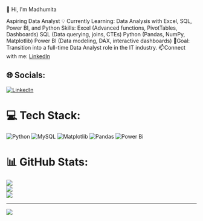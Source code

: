 👋 Hi, I'm Madhumita

Aspiring Data Analyst 
💡 Currently Learning: Data Analysis with Excel, SQL, Power BI, and Python
Skills: Excel (Advanced functions, PivotTables, Dashboards)
SQL (Data querying, joins, CTEs)
Python (Pandas, NumPy, Matplotlib)
Power BI (Data modeling, DAX, interactive dashboards)
🎯Goal: Transition into a full-time Data Analyst role in the IT industry.
📫Connect with me: [LinkedIn](https://www.linkedin.com/in/your-profile)


## 🌐 Socials:
[![LinkedIn](https://img.shields.io/badge/LinkedIn-%230077B5.svg?logo=linkedin&logoColor=white)](https://linkedin.com/in/www.linkedin.com/in/madhumita005) 

# 💻 Tech Stack:
![Python](https://img.shields.io/badge/python-3670A0?style=for-the-badge&logo=python&logoColor=ffdd54) ![MySQL](https://img.shields.io/badge/mysql-4479A1.svg?style=for-the-badge&logo=mysql&logoColor=white)  ![Matplotlib](https://img.shields.io/badge/Matplotlib-%23ffffff.svg?style=for-the-badge&logo=Matplotlib&logoColor=black) ![Pandas](https://img.shields.io/badge/pandas-%23150458.svg?style=for-the-badge&logo=pandas&logoColor=white) ![Power Bi](https://img.shields.io/badge/power_bi-F2C811?style=for-the-badge&logo=powerbi&logoColor=black)
# 📊 GitHub Stats:
![](https://github-readme-stats.vercel.app/api?username=Madhumita005&theme=dark&hide_border=false&include_all_commits=false&count_private=false)<br/>
![](https://nirzak-streak-stats.vercel.app/?user=Madhumita005&theme=dark&hide_border=false)<br/>
![](https://github-readme-stats.vercel.app/api/top-langs/?username=Madhumita005&theme=dark&hide_border=false&include_all_commits=false&count_private=false&layout=compact)

---
[![](https://visitcount.itsvg.in/api?id=Madhumita005&icon=0&color=0)](https://visitcount.itsvg.in)

<!-- Proudly created with GPRM ( https://gprm.itsvg.in ) -->
